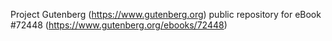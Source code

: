 Project Gutenberg (https://www.gutenberg.org) public repository
for eBook #72448 (https://www.gutenberg.org/ebooks/72448)

